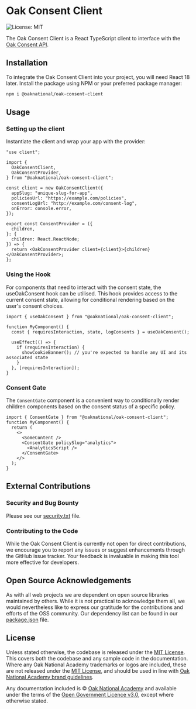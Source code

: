 # Oak Consent Client

![License: MIT](https://img.shields.io/badge/license-MIT-brightgreen)

The Oak Consent Client is a React TypeScript client to interface with the [Oak Consent API](https://github.com/oaknational/oak-consent-manager).

## Installation

To integrate the Oak Consent Client into your project, you will need React 18 later. Install the package using NPM or your preferred package manager:

```bash
npm i @oaknational/oak-consent-client
```

## Usage

### Setting up the client

Instantiate the client and wrap your app with the provider:

```tsx
"use client";

import {
  OakConsentClient,
  OakConsentProvider,
} from "@oaknational/oak-consent-client";

const client = new OakConsentClient({
  appSlug: "unique-slug-for-app",
  policiesUrl: "https://example.com/policies",
  consentLogUrl: "http://example.com/consent-log",
  onError: console.error,
});

export const ConsentProvider = ({
  children,
}: {
  children: React.ReactNode;
}) => {
  return <OakConsentProvider client={client}>{children}</OakConsentProvider>;
};
```

### Using the Hook

For components that need to interact with the consent state, the useOakConsent hook can be utilised. This hook provides access to the current consent state, allowing for conditional rendering based on the user's consent choices.

```tsx
import { useOakConsent } from "@oaknational/oak-consent-client";

function MyComponent() {
  const { requiresInteraction, state, logConsents } = useOakConsent();

  useEffect(() => {
    if (requiresInteraction) {
      showCookieBanner(); // you're expected to handle any UI and its associated state
    }
  }, [requiresInteraction]);
}
```

### Consent Gate

The `ConsentGate` component is a convenient way to conditionally render children components based on the consent status of a specific policy.

```tsx
import { ConsentGate } from "@oaknational/oak-consent-client";
function MyComponent() {
  return (
    <>
      <SomeContent />
      <ConsentGate policySlug="analytics">
        <AnalyticsScript />
      </ConsentGate>
    </>
  );
}
```

## External Contributions

### Security and Bug Bounty

Please see our [security.txt](public/.well-known/security.txt) file.

### Contributing to the Code

While the Oak Consent Client is currently not open for direct contributions, we encourage you to report any issues or suggest enhancements through the GitHub issue tracker. Your feedback is invaluable in making this tool more effective for developers.

## Open Source Acknowledgements

As with all web projects we are dependent on open source libraries maintained by others. While it is not practical to acknowledge them all, we would nevertheless like to express our gratitude for the contributions and efforts of the OSS community. Our dependency list can be found in our [package.json](package.json) file.

## License

Unless stated otherwise, the codebase is released under the [MIT License][mit]. This covers both the codebase and any sample code in the documentation. Where any Oak National Academy trademarks or logos are included, these are not released under the [MIT License][mit], and should be used in line with [Oak National Academy brand guidelines][brand].

Any documentation included is © [Oak National Academy][oak] and available under the terms of the [Open Government Licence v3.0][ogl], except where otherwise stated.

[mit]: LICENCE
[oak]: https://www.thenational.academy/
[ogl]: https://www.nationalarchives.gov.uk/doc/open-government-licence/version/3/
[brand]: https://support.thenational.academy/using-the-oak-brand
